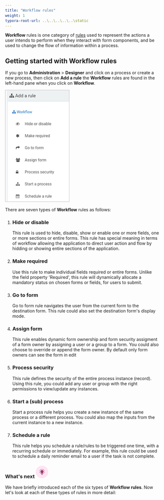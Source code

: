 ```yaml
---
title: "Workflow rules"
weight: 1
typora-root-url: ..\..\..\..\..\static
---
```


**Workflow** rules  is one category of [rules](rules/Readme.md) used to represent the actions a user intends to perform when they interact with form components, and be used to change the flow of information within a process.



## Getting started with Workflow rules ##

If you go to **Administration** > **Designer** and click on a process or create a new process, then click on **Add a rule** the **Workflow** rules are found in the left-hand pane when you click on **Workflow**.

![Workflow rules](/images/workflow-rules.jpg)

There are seven types of **Workflow** rules as follows:

1. ### Hide or disable 

   This rule is used to hide, disable, show or enable one or more fields, one or more sections or entire forms. This rule has special meaning in terms of workflow allowing the application to direct user action and flow by hidding or showing entire sections of the application.

2. ### Make required

   Use this rule to make individual fields required or entire forms. Unlike the field property 'Required', this rule will dynamically allocate a mandatory status on chosen forms or fields, for users to submit.

3. ### Go to form 

   Go to form rule navigates the user from the current form to the destination form. This rule could also set the destination form's display mode.

4. ### Assign form 

   This rule enables dynamic form ownership and form security assigment of a form owner by assigning a user or a group to a form. You could also choose to override or append the form owner. By default only form owners can see the form in edit 

5. ### Process security 

   This rule defines the security of the entire process instance (record). Using this rule, you could add any user or group with the right permissions to view/update any instances.

6. ### Start a (sub) process

   Start a process rule helps you create a new instance of the same process or a different process. You could also map the inputs from the current instance to a new instance.

7. ### Schedule a rule 

   This rule helps you schedule a rule/rules to be triggered one time, with a recurring schedule or immediately. For example, this rule could be used to schedule a daily reminder email to a user if the task is not complete.



### What's next  ![Idea icon](/images/18.png) ###

We have briefly introduced each of the six types of **Workflow rules**. Now let's look at each of these types of rules in more detail:

